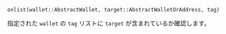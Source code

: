 ```
onlist(wallet::AbstractWallet, target::AbstractWalletOrAddress, tag)
```

指定された `wallet` の `tag` リストに `target` が含まれているか確認します。
